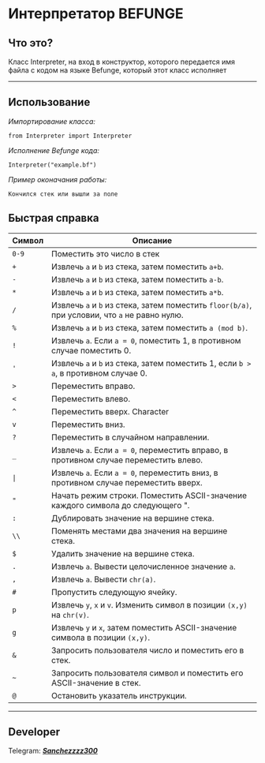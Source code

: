 # Интерпретатор BEFUNGE #

## Что это? ##

Класс Interpreter, на вход в конструктор, которого передается имя файла с кодом на языке Befunge, который этот класс исполняет

----------

## Использование ##


_Импортирование класса:_

    from Interpreter import Interpreter

_Исполнение Befunge кода:_

    Interpreter("example.bf")

_Пример оконачания работы:_

    Кончился стек или вышли за поле

## Быстрая справка ##
 Символ           | Описание                                                                       
 ---------------------|----------------------------------------------------------------------------------- 
`0-9`               | Поместить это число в стек                                                     
`+`                 | Извлечь `a` и `b` из стека, затем поместить `a+b`.                                                 
`-`                 | Извлечь `a` и `b` из стека, затем поместить `a-b`.                                                 
`*`                 | Извлечь `a` и `b` из стека, затем поместить `a*b`.                                                 
`/`                 | Извлечь `a` и `b` из стека, затем поместить `floor(b/a)`, при условии, что `a` не равно нулю.           
`%`                 | Извлечь `a` и `b` из стека, затем поместить `a (mod b)`.                                           
`!`                 | Извлечь `a`. Если `a = 0`, поместить 1, в противном случае поместить 0.                                    
`'`                 | Извлечь `a` и `b` из стека, затем поместить 1, если `b > a`, в противном случае 0.                             
`>`                 | Переместить вправо.                                                                       
`<`                 | Переместить влево.                                                                        
`^`                 | Переместить вверх.            Character           | Description                                                                       
`v`                 | Переместить вниз.                                                                        
`?`                 | Переместить в случайном направлении.                                                       
`_`                 | Извлечь `a`. Если `a = 0`, переместить вправо, в противном случае переместить влево.                             
`\|`                 | Извлечь `a`. Если `a = 0`, переместить вниз, в противном случае переместить вверх.                               
`"`                 | Начать режим строки. Поместить ASCII-значение каждого символа до следующего ". 
`:`                 | Дублировать значение на вершине стека.                                              
`\\`                 | Поменять местами два значения на вершине стека.                                          
`$`                 | Удалить значение на вершине стека.                                             
`.`                 | Извлечь `a`. Вывести целочисленное значение `a`.                                         
`,`                 | Извлечь `a`. Вывести `chr(a)`.                                                         
`#`                 | Пропустить следующую ячейку.                                                                   
`p`                 | Извлечь `y`, `x` и `v`. Изменить символ в позиции `(x,y)` на `chr(v)`.       
`g`                 | Извлечь `y` и `x`, затем поместить ASCII-значение символа в позиции `(x,y)`.  
`&`                 | Запросить пользователя число и поместить его в стек.                                             
`~`                 | Запросить пользователя символ и поместить его ASCII-значение в стек.                             
`@`                 | Остановить указатель инструкции.                                                          

----------

## Developer ##

Telegram: [_**Sanchezzzz300**_](https://t.me/sanchezzzz300) 